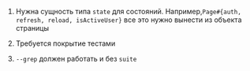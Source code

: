 1. Нужна сущность типа `state` для состояний.
Например,`Page#{auth, refresh, reload, isActiveUser}` все это нужно вынести из объекта страницы

2. Требуется покрытие тестами

3. `--grep` должен работать и без `suite`
